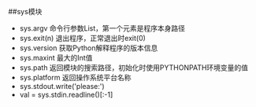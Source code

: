 ##sys模块

* sys.argv           命令行参数List，第一个元素是程序本身路径
* sys.exit(n)        退出程序，正常退出时exit(0)
* sys.version        获取Python解释程序的版本信息
* sys.maxint         最大的Int值
* sys.path           返回模块的搜索路径，初始化时使用PYTHONPATH环境变量的值
* sys.platform       返回操作系统平台名称
* sys.stdout.write('please:')
* val = sys.stdin.readline()[:-1]